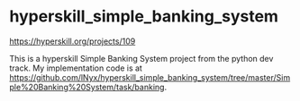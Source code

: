 # hyperskill_simple_banking_system
https://hyperskill.org/projects/109

This is a hyperskill Simple Banking System project from the python dev track.
My implementation code is at https://github.com/lNyx/hyperskill_simple_banking_system/tree/master/Simple%20Banking%20System/task/banking.
